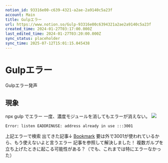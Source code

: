 ```yaml
---
notion_id: 93316e00-c639-4321-a2ae-2a9140c5a23f
account: Main
title: Gulpエラー
url: https://www.notion.so/Gulp-93316e00c6394321a2ae2a9140c5a23f
created_time: 2024-01-27T03:17:00.000Z
last_edited_time: 2024-01-27T03:20:00.000Z
sync_status: placeholder
sync_time: 2025-07-12T15:01:15.045438
---
```

# Gulpエラー

Gulpエラー発声
## 現象
npx gulp でエラー
 一度、濃度モジュールを消してもエラーが消えない。
![](https://prod-files-secure.s3.us-west-2.amazonaws.com/736adce6-a3a4-4a64-9f74-d9aa055c96d2/1e0020c9-6e1c-4756-92de-7078d9379d92/Untitled.png?X-Amz-Algorithm=AWS4-HMAC-SHA256&X-Amz-Content-Sha256=UNSIGNED-PAYLOAD&X-Amz-Credential=ASIAZI2LB466YHEFBO2U%2F20250719%2Fus-west-2%2Fs3%2Faws4_request&X-Amz-Date=20250719T042317Z&X-Amz-Expires=3600&X-Amz-Security-Token=IQoJb3JpZ2luX2VjEIT%2F%2F%2F%2F%2F%2F%2F%2F%2F%2FwEaCXVzLXdlc3QtMiJHMEUCIH2mE7qvoR2yW28kSKJp4i5tDWVMySyjHBY0h8UtUJn%2BAiEAxZrUqeEtKZUbbpHoeHRk3X8xt12%2FN%2BngfNmt%2Fo1CpDQqiAQInf%2F%2F%2F%2F%2F%2F%2F%2F%2F%2FARAAGgw2Mzc0MjMxODM4MDUiDOuzsKxaa9L%2BGRJp%2BCrcA8mbaAkpRHRzigLZWJ2FiTQEMOpCU5N42R%2BVESpmSceotYF8y3J9Si8f04XJtgMu%2FMHXD6LW7YT1xVf6MG%2BwKtL3Xylcsul5aWfZU9Rv6LzaeQ%2BM5RTESGl9YPNGe8efUC8VheL4MVXwMe4xUyiZXvr9NlrNr1gWJ7hHLRrzHtJ3xo3zaJ9fS5CSGJrSbYYItVCrYcPnsE9ANnAYUDcTTcvHlT7nQmEEle9vD4jKwy1NOZ%2FOv13LMW%2BE%2BVGB8%2F6mvp66Czw6sienSIluOW5PGT%2F8cihwDlXr5pZ%2Bf31qK1IbLAxizL%2FCEQOsDGjn%2Fa%2BGW%2FuHaJS9vexsj2gDOtztPorfWGLCJSrN9gXDrEHZrJgbecpPqPi4Pd1S5NjGT6ai4CtaR3lBQFyEjhQjKIOhvKZYwizejTcOX702gaEOju%2FooBZpGS9INMKRUjYisSz50Bi1lTaz4VlJFKW5By6Wtb2RIGLFRchEDzO7nP7J07ltDCochBMJQqXVVJvMc1fFJIOhidGMC8tu0IjmZ4j%2BTSQpPztto6xncMoRya1okWuU41ND7HlD0qOWbb8Ae2DxebFEG112bn1kImY%2BrlstIZYGKTaaaj%2B0nYl%2B0y78xrlOV9zvszXUwiLPU7OEMKSq7MMGOqUBh789kYKDRa6juZiaoyMe2u209SNB7gD267VT8u7nqOGk%2BgVBdV2877rutA7cspdq5dMSmWkWocU4mJ1eh2fIkhrfvjlfiFRy9wVcgRaIcmzOFdJSPEOi3I2OsQo1YQhCdK3ZJovmlWj7ydTBc6y66T5hh0Y0cRs%2F%2BHsYFmX7D0ZlFy8Ccfm%2BwZaCPDuFZp3JQNwkIH%2FH1NmVsKSCqjYd8Bfk%2FO53&X-Amz-Signature=e4496699ce144d4607586744b428a7db6dbd67fcaef5ca31c24d115dee3597c9&X-Amz-SignedHeaders=host&x-amz-checksum-mode=ENABLED&x-id=GetObject)
```plain text
Error: listen EADDRINUSE: address already in use :::3001
```
上記エラーで検索
出てきた記事↓
[Bookmark](https://qiita.com/YukiYamam/items/a29ede2a77ce9535886d)
要は外で3001が使われているから、もう使えないよと言うエラー
記事を参照して解決しました！
複数ガルプを立ち上げたときに起こる可能性がある？（でも、これまでは特にエラーなかった）